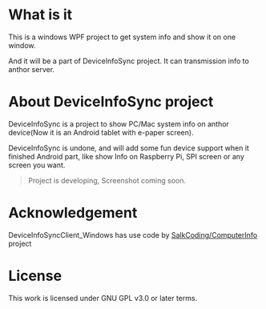 # What is it

This is a windows WPF project to get system info and show it on one window.

And it will be a part of DeviceInfoSync project. It can transmission info to anthor server.

# About DeviceInfoSync project

DeviceInfoSync is a project to show PC/Mac system info on anthor device(Now it is an Android tablet with e-paper screen).

DeviceInfoSync is undone, and will add some fun device support when it finished Android part, like show Info on Raspberry Pi, SPI screen or any screen you want.

> Project is developing, Screenshot coming soon.

# Acknowledgement

DeviceInfoSyncClient_Windows has use code by [SalkCoding/ComputerInfo](https://github.com/SalkCoding/ComputerInfo) project

# License

This work is licensed under GNU GPL v3.0 or later terms.